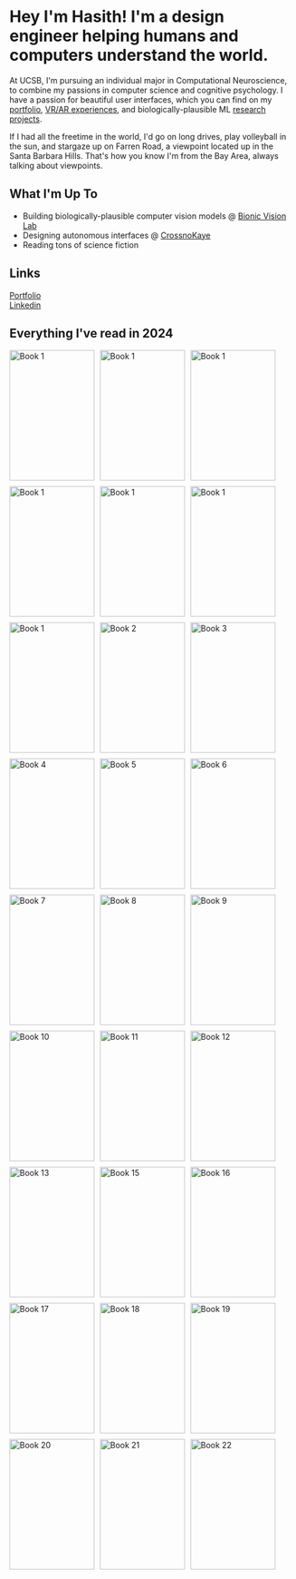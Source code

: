 # Hey I'm Hasith! I'm a design engineer helping humans and computers understand the world.

At UCSB, I'm pursuing an individual major in Computational Neuroscience, to combine my passions in computer science and cognitive psychology. I have a passion for beautiful user interfaces, which you can find
on my [portfolio](https://www.hasithbasnayake.com), [VR/AR experiences](https://github.com/hasithbasnayake/VR-AR-Juggling), and biologically-plausible ML [research projects](https://github.com/hasithbasnayake/project-dynapse).  

If I had all the freetime in the world, I'd go on long drives, play volleyball in the sun, and stargaze up on Farren Road, a viewpoint located up in the Santa Barbara Hills. That's how you know I'm from the Bay Area, always talking about viewpoints.

## What I'm Up To 
* Building biologically-plausible computer vision models @ [Bionic Vision Lab](https://bionicvisionlab.org/)
* Designing autonomous interfaces @ [CrossnoKaye](https://crossnokaye.com/)
* Reading tons of science fiction

## Links
[Portfolio](https://www.hasithbasnayake.com/)
<br>
[Linkedin](https://www.linkedin.com/in/hasith-basnayake)

## Everything I've read in 2024

<div style="display: flex; flex-wrap: wrap; gap: 10px;">

  <img src= "https://m.media-amazon.com/images/I/81kzXPOOoDL._AC_UF1000,1000_QL80_.jpg" alt="Book 1" width="150" height="230">
  <img src= "https://m.media-amazon.com/images/I/71VRm2eQyTL._AC_UF1000,1000_QL80_.jpg" alt="Book 1" width="150" height="230">
  <img src= "https://www.hachettebookgroup.com/wp-content/uploads/2019/07/9780316530200-1.jpg?w=413" alt="Book 1" width="150" height="230">
  <img src= "https://m.media-amazon.com/images/I/71UzMq1mN+L._AC_UF894,1000_QL80_.jpg" alt="Book 1" width="150" height="230">
  <img src= "https://m.media-amazon.com/images/I/81Xb8fFEkwL.jpg" alt="Book 1" width="150" height="230">
  <img src="https://m.media-amazon.com/images/I/81nq+ewtkcL._AC_UF1000,1000_QL80_.jpg" alt="Book 1" width="150" height="230">
  <img src="https://m.media-amazon.com/images/I/71fg6ReTnOL._AC_UF1000,1000_QL80_.jpg" alt="Book 1" width="150" height="230">
  <img src="https://m.media-amazon.com/images/I/61tqFlvlU3L._AC_UF1000,1000_QL80_.jpg" alt="Book 2" width="150" height="230">
  <img src="https://encrypted-tbn0.gstatic.com/images?q=tbn:ANd9GcTIX2v1QqXU_k2IDhGaiT5mIMnzFYz-v_twcQ&s" alt="Book 3" width="150" height="230">
  <img src="https://m.media-amazon.com/images/I/71XqE4caMNL._AC_UF1000,1000_QL80_.jpg" alt="Book 4" width="150" height="230">
  <img src="https://m.media-amazon.com/images/I/817wY1lc4CL._UF1000,1000_QL80_.jpg" alt="Book 5" width="150" height="230">
  <img src="https://m.media-amazon.com/images/I/51gi6rxS6OL._AC_UF1000,1000_QL80_.jpg" alt="Book 6" width="150" height="230">
  <img src="https://m.media-amazon.com/images/I/71s6siGLrFL._AC_UF1000,1000_QL80_.jpg" alt="Book 7" width="150" height="230">
  <img src="https://i.gr-assets.com/images/S/compressed.photo.goodreads.com/books/1626710416l/58446227.jpg" alt="Book 8" width="150" height="230">
  <img src="https://m.media-amazon.com/images/I/81u6AaycLnL._AC_UF1000,1000_QL80_.jpg" alt="Book 9" width="150" height="230">
  <img src="https://encrypted-tbn0.gstatic.com/images?q=tbn:ANd9GcTrPUBpT_Ncms014m0lsUdImtjGQDDzR4U1rw&s" alt="Book 10" width="150" height="230">
  <img src="https://m.media-amazon.com/images/I/816DWl1doDL.jpg" alt="Book 11" width="150" height="230">
  <img src="https://m.media-amazon.com/images/I/71gxuHqAF-L.jpg" alt="Book 12" width="150" height="230">
  <img src="https://m.media-amazon.com/images/I/61db+mZMtSL.jpg" alt="Book 13" width="150" height="230">
  <img src="https://images.penguinrandomhouse.com/cover/9780345806789" alt="Book 15" width="150" height="230">
  <img src="https://m.media-amazon.com/images/I/71Yt5F+GzJL._AC_UF1000,1000_QL80_.jpg" alt="Book 16" width="150" height="230">
  <img src="https://m.media-amazon.com/images/I/71SO0oCuFlL.jpg" alt="Book 17" width="150" height="230">
  <img src="https://m.media-amazon.com/images/I/71Ha3OShqSL.jpg" alt="Book 18" width="150" height="230">
  <img src="https://m.media-amazon.com/images/I/81FSip5qwhL._AC_UF1000,1000_QL80_.jpg" alt="Book 19" width="150" height="230">
  <img src="https://m.media-amazon.com/images/I/81cb5FCS08L.jpg" alt="Book 20" width="150" height="230">
  <img src="https://encrypted-tbn0.gstatic.com/images?q=tbn:ANd9GcR58eDU2sb9DeWcR9Dt5883UXm56guHXBrD9w&s" alt="Book 21" width="150" height="230">
  <img src="https://m.media-amazon.com/images/I/81gtjmpWblL._AC_UF1000,1000_QL80_.jpg" alt="Book 22" width="150" height="230">

</div>


